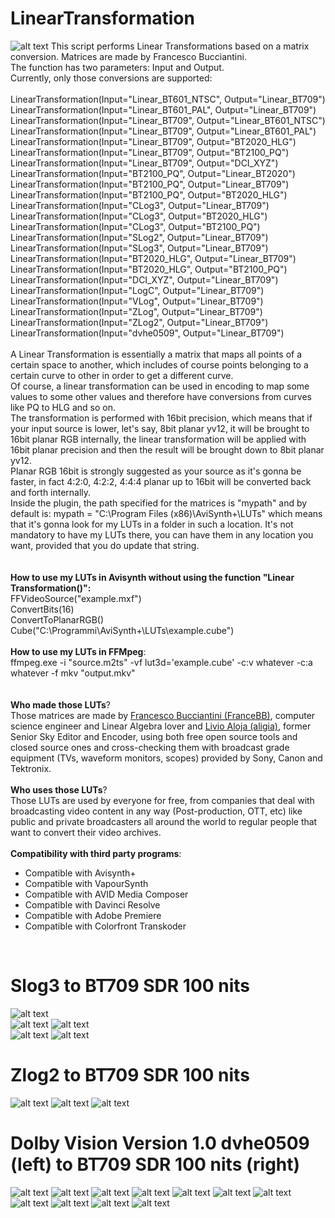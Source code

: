 # LinearTransformation
![alt text](https://i.ytimg.com/vi/kYB8IZa5AuE/maxresdefault.jpg)
This script performs Linear Transformations based on a matrix conversion. Matrices are made by Francesco Bucciantini.
<br>
The function has two parameters: Input and Output.
<br>
Currently, only those conversions are supported:
<br>
<br>
LinearTransformation(Input="Linear_BT601_NTSC", Output="Linear_BT709")
<br>
LinearTransformation(Input="Linear_BT601_PAL", Output="Linear_BT709")
<br>
LinearTransformation(Input="Linear_BT709", Output="Linear_BT601_NTSC")
<br>
LinearTransformation(Input="Linear_BT709", Output="Linear_BT601_PAL")
<br>
LinearTransformation(Input="Linear_BT709", Output="BT2020_HLG")
<br>
LinearTransformation(Input="Linear_BT709", Output="BT2100_PQ")
<br>
LinearTransformation(Input="Linear_BT709", Output="DCI_XYZ")
<br>
LinearTransformation(Input="BT2100_PQ", Output="Linear_BT2020")
<br>
LinearTransformation(Input="BT2100_PQ", Output="Linear_BT709")
<br>
LinearTransformation(Input="BT2100_PQ", Output="BT2020_HLG")
<br>
LinearTransformation(Input="CLog3", Output="Linear_BT709")
<br>
LinearTransformation(Input="CLog3", Output="BT2020_HLG")
<br>
LinearTransformation(Input="CLog3", Output="BT2100_PQ")
<br>
LinearTransformation(Input="SLog2", Output="Linear_BT709")
<br>
LinearTransformation(Input="SLog3", Output="Linear_BT709")
<br>
LinearTransformation(Input="BT2020_HLG", Output="Linear_BT709")
<br>
LinearTransformation(Input="BT2020_HLG", Output="BT2100_PQ")
<br>
LinearTransformation(Input="DCI_XYZ", Output="Linear_BT709")
<br>
LinearTransformation(Input="LogC", Output="Linear_BT709")
<br>
LinearTransformation(Input="VLog", Output="Linear_BT709")
<br>
LinearTransformation(Input="ZLog", Output="Linear_BT709")
<br>
LinearTransformation(Input="ZLog2", Output="Linear_BT709")
<br>
LinearTransformation(Input="dvhe0509", Output="Linear_BT709")
<br>
<br>
A Linear Transformation is essentially a matrix that maps all points of a certain space to another, which includes of course points belonging to a certain curve to other in order to get a different curve.
<br>
Of course, a linear transformation can be used in encoding to map some values to some other values and therefore have conversions from curves like PQ to HLG and so on.
<br>
The transformation is performed with 16bit precision, which means that if your input source is lower, let's say, 8bit planar yv12, it will be brought to 16bit planar RGB internally, the linear transformation will be applied with 16bit planar precision and then the result will be brought down to 8bit planar yv12.
<br>
Planar RGB 16bit is strongly suggested as your source as it's gonna be faster, in fact 4:2:0, 4:2:2, 4:4:4 planar up to 16bit will be converted back and forth internally.
<br>
Inside the plugin, the path specified for the matrices is "mypath" and by default is:  mypath = "C:\Program Files (x86)\AviSynth+\LUTs\" which means that it's gonna look for my LUTs in a folder in such a location. It's not mandatory to have my LUTs there, you can have them in any location you want, provided that you do update that string.
<br>
<br>
<br>
**How to use my LUTs in Avisynth without using the function "Linear Transformation()":**
<br>
FFVideoSource("example.mxf")
<br>
ConvertBits(16)
<br>
ConvertToPlanarRGB()
<br>
Cube("C:\Programmi\AviSynth+\LUTs\example.cube")
<br>
<br>
**How to use my LUTs in FFMpeg**:
<br>
ffmpeg.exe -i "source.m2ts" -vf lut3d='example.cube' -c:v whatever -c:a whatever -f mkv "output.mkv"
<br>
<br>
<br>
**Who made those LUTs**?
<br>
Those matrices are made by [Francesco Bucciantini (FranceBB)](https://www.linkedin.com/in/francesco-bucciantini-3392b4ab/), computer science engineer and Linear Algebra lover and [Livio Aloja (aligia)](https://www.linkedin.com/in/livio-aloja-9a287424/), former Senior Sky Editor and Encoder, using both free open source tools and closed source ones and cross-checking them with broadcast grade equipment (TVs, waveform monitors, scopes) provided by Sony, Canon and Tektronix.
<br>
<br>
**Who uses those LUTs**?
<br>
Those LUTs are used by everyone for free, from companies that deal with broadcasting video content in any way (Post-production, OTT, etc) like public and private broadcasters all around the world to regular people that want to convert their video archives.
<br>
<br>
**Compatibility with third party programs**:
<br>
- Compatible with Avisynth+
- Compatible with VapourSynth
- Compatible with AVID Media Composer
- Compatible with Davinci Resolve
- Compatible with Adobe Premiere
- Compatible with Colorfront Transkoder
<br>

# Slog3 to BT709 SDR 100 nits
![alt text](https://i.imgur.com/TIRdtG5.png)
<br>
![alt text](https://i.imgur.com/9E6yr7S.png)
![alt text](https://i.imgur.com/7DHYloZ.png)
<br>
![alt text](https://i.imgur.com/kYlmAet.png)
![alt text](https://i.imgur.com/VaDIB0M.png)
<br>
# Zlog2 to BT709 SDR 100 nits
![alt text](https://i.imgur.com/pBC0YSQ.png)
![alt text](https://i.imgur.com/wOOdIb4.png)
![alt text](https://i.imgur.com/NzxlprK.png)
# Dolby Vision Version 1.0 dvhe0509 (left) to BT709 SDR 100 nits (right)
![alt text](https://i.imgur.com/2RSX7iQ.png)
![alt text](https://i.imgur.com/XaG01v4.png)
![alt text](https://i.imgur.com/ewnF3yj.png)
![alt text](https://i.imgur.com/1XuQzoU.png)
![alt text](https://i.imgur.com/cqRiSMw.png)
![alt text](https://i.imgur.com/EPurW3b.png)
![alt text](https://i.imgur.com/ZRZFgL4.png)
![alt text](https://i.imgur.com/5z8ABGm.png)
![alt text](https://i.imgur.com/IM1nuA2.png)
![alt text](https://i.imgur.com/PGtRZQm.png)
![alt text](https://i.imgur.com/vZ5gIQV.png)
